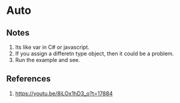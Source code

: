 # Auto

## Notes
1. Its like var in C# or javascript.
2. If you assign a differetn type object, then it could be a problem.
3. Run the example and see.


## References

1. https://youtu.be/8jLOx1hD3_o?t=17884

